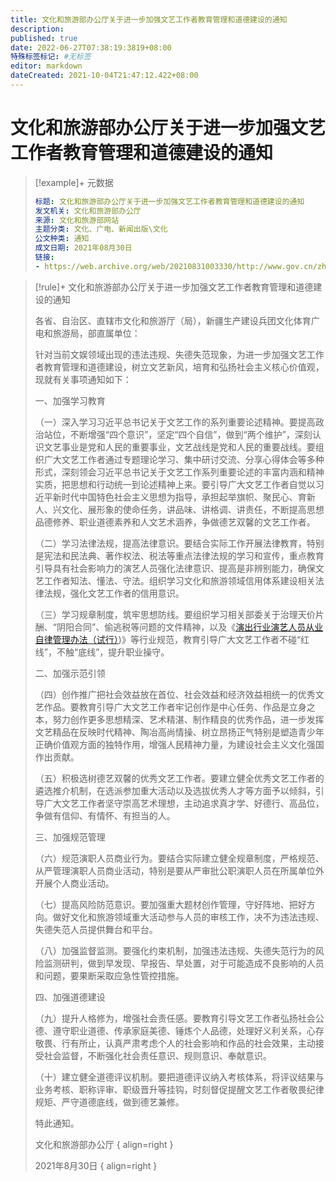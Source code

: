 ```yaml
---
title: 文化和旅游部办公厅关于进一步加强文艺工作者教育管理和道德建设的通知
description:
published: true
date: 2022-06-27T07:38:19:3819+08:00
特殊标签标记: #无标签
editor: markdown
dateCreated: 2021-10-04T21:47:12.422+08:00
---
```


# 文化和旅游部办公厅关于进一步加强文艺工作者教育管理和道德建设的通知

> [!example]+ 元数据
>
> ```YAML
> 标题: 文化和旅游部办公厅关于进一步加强文艺工作者教育管理和道德建设的通知
> 发文机关: 文化和旅游部办公厅
> 来源: 文化和旅游部网站
> 主题分类: 文化、广电、新闻出版\文化
> 公文种类: 通知
> 成文日期: 2021年08月30日
> 链接:
> - https://web.archive.org/web/20210831003330/http://www.gov.cn/zhengce/zhengceku/2021-08/30/content_5634257.htm
> ```

> [!rule]+ 文化和旅游部办公厅关于进一步加强文艺工作者教育管理和道德建设的通知
>
> 各省、自治区、直辖市文化和旅游厅（局），新疆生产建设兵团文化体育广电和旅游局，部直属单位：
>
> 针对当前文娱领域出现的违法违规、失德失范现象，为进一步加强文艺工作者教育管理和道德建设，树立文艺新风，培育和弘扬社会主义核心价值观，现就有关事项通知如下：
>
> 一、加强学习教育
>
> （一）深入学习习近平总书记关于文艺工作的系列重要论述精神。要提高政治站位，不断增强“四个意识”，坚定“四个自信”，做到“两个维护”，深刻认识文艺事业是党和人民的重要事业，文艺战线是党和人民的重要战线。要组织广大文艺工作者通过专题理论学习、集中研讨交流、分享心得体会等多种形式，深刻领会习近平总书记关于文艺工作系列重要论述的丰富内涵和精神实质，把思想和行动统一到论述精神上来。要引导广大文艺工作者自觉以习近平新时代中国特色社会主义思想为指导，承担起举旗帜、聚民心、育新人、兴文化、展形象的使命任务，讲品味、讲格调、讲责任，不断提高思想品德修养、职业道德素养和人文艺术涵养，争做德艺双馨的文艺工作者。
>
> （二）学习法律法规，提高法律意识。要结合实际工作开展法律教育，特别是宪法和民法典、著作权法、税法等重点法律法规的学习和宣传，重点教育引导具有社会影响力的演艺人员强化法律意识、提高是非辨别能力，确保文艺工作者知法、懂法、守法。组织学习文化和旅游领域信用体系建设相关法律法规，强化文艺工作者的信用意识。
>
> （三）学习规章制度，筑牢思想防线。要组织学习相关部委关于治理天价片酬、“阴阳合同”、偷逃税等问题的文件精神，以及《[演出行业演艺人员从业自律管理办法（试行）][])》等行业规范，教育引导广大文艺工作者不碰“红线”，不触“底线”，提升职业操守。
>
> 二、加强示范引领
>
> （四）创作推广把社会效益放在首位、社会效益和经济效益相统一的优秀文艺作品。要教育引导广大文艺工作者牢记创作是中心任务、作品是立身之本，努力创作更多思想精深、艺术精湛、制作精良的优秀作品，进一步发挥文艺精品在反映时代精神、陶冶高尚情操、树立昂扬正气特别是塑造青少年正确价值观方面的独特作用，增强人民精神力量，为建设社会主义文化强国作出贡献。
>
> （五）积极选树德艺双馨的优秀文艺工作者。要建立健全优秀文艺工作者的遴选推介机制，在选派参加重大活动以及选拔优秀人才等方面予以倾斜，引导广大文艺工作者坚守崇高艺术理想，主动追求真才学、好德行、高品位，争做有信仰、有情怀、有担当的人。
>
> 三、加强规范管理
>
> （六）规范演职人员商业行为。要结合实际建立健全规章制度，严格规范、从严管理演职人员商业活动，特别是要从严审批公职演职人员在所属单位外开展个人商业活动。
>
> （七）提高风险防范意识。要加强重大题材创作管理，守好阵地、把好方向。做好文化和旅游领域重大活动参与人员的审核工作，决不为违法违规、失德失范人员提供舞台和平台。
>
> （八）加强监督监测。要强化约束机制，加强违法违规、失德失范行为的风险监测研判，做到早发现、早报告、早处置，对于可能造成不良影响的人员和问题，要果断采取应急性管控措施。
>
> 四、加强道德建设
>
> （九）提升人格修为，增强社会责任感。要教育引导文艺工作者弘扬社会公德、遵守职业道德、传承家庭美德、锤炼个人品德，处理好义利关系，心存敬畏、行有所止，认真严肃考虑个人的社会影响和作品的社会效果，主动接受社会监督，不断强化社会责任意识、规则意识、奉献意识。
>
> （十）建立健全道德评议机制。要把道德评议纳入考核体系，将评议结果与业务考核、职称评审、职级晋升等挂钩，时刻督促提醒文艺工作者敬畏纪律规矩、严守道德底线，做到德艺兼修。
>
> 特此通知。
>
> 文化和旅游部办公厅
> { align=right }
>
> 2021年8月30日
> { align=right }

[演出行业演艺人员从业自律管理办法（试行）]: /rule/中国演出行业协会/演出行业演艺人员从业自律管理办法.md
